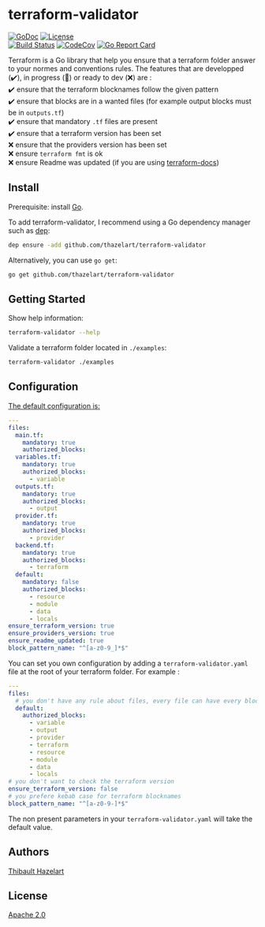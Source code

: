 # terraform-validator
[![GoDoc](https://godoc.org/github.com/thazelart/terraform-validator?status.svg)](https://godoc.org/github.com/thazelart/terraform-validator) [![License](https://img.shields.io/badge/License-Apache%202.0-blue.svg)](https://github.com/gojp/goreportcard/blob/master/LICENSE)          
[![Build Status](https://travis-ci.com/thazelart/terraform-validator.svg?branch=master)](https://travis-ci.com/thazelart/terraform-validator) [![CodeCov](https://codecov.io/gh/thazelart/terraform-validator/branch/master/graph/badge.svg)](https://codecov.io/gh/thazelart/terraform-validator) [![Go Report Card](https://goreportcard.com/badge/github.com/thazelart/terraform-validator)](https://goreportcard.com/report/github.com/thazelart/terraform-validator)

Terraform is a Go library that help you ensure that a terraform folder answer to your normes and conventions rules. The features that are developped (:heavy_check_mark:), in progress (:construction_worker:) or ready to dev (:x:) are :             
:heavy_check_mark: ensure that the terraform blocknames follow the given pattern             
:heavy_check_mark: ensure that blocks are in a wanted files (for example output blocks must be in `outputs.tf`)               
:heavy_check_mark: ensure that mandatory `.tf` files are present               
:heavy_check_mark: ensure that a terraform version has been set               
:x: ensure that the providers version has been set               
:x: ensure `terraform fmt` is ok               
:x: ensure Readme was updated (if you are using [terraform-docs](https://github.com/segmentio/terraform-docs))               

## Install

Prerequisite: install [Go](https://golang.org/).

To add terraform-validator, I recommend using a Go dependency manager such as
[dep](https://github.com/golang/dep):

```bash
dep ensure -add github.com/thazelart/terraform-validator
```

Alternatively, you can use `go get`:

```bash
go get github.com/thazelart/terraform-validator
```

## Getting Started

Show help information:

``` bash
terraform-validator --help
```

Validate a terraform folder located in `./examples`:

```bash
terraform-validator ./examples
```

## Configuration
[The default configuration is: ](/internal/config/default_config.yaml)
```yaml
---
files:
  main.tf:
    mandatory: true
    authorized_blocks:
  variables.tf:
    mandatory: true
    authorized_blocks:
      - variable
  outputs.tf:
    mandatory: true
    authorized_blocks:
      - output
  provider.tf:
    mandatory: true
    authorized_blocks:
      - provider
  backend.tf:
    mandatory: true
    authorized_blocks:
      - terraform
  default:
    mandatory: false
    authorized_blocks:
      - resource
      - module
      - data
      - locals
ensure_terraform_version: true
ensure_providers_version: true
ensure_readme_updated: true
block_pattern_name: "^[a-z0-9_]*$"
```

You can set you own configuration by adding a `terraform-validator.yaml` file at the root of your terraform folder.
For example :
```yaml
---
files:
  # you don't have any rule about files, every file can have every block type
  default:
    authorized_blocks:
      - variable
      - output
      - provider
      - terraform
      - resource
      - module
      - data
      - locals
# you don't want to check the terraform version
ensure_terraform_version: false
# you prefere kebab case for terraform blocknames
block_pattern_name: "^[a-z0-9-]*$"
```
The non present parameters in your `terraform-validator.yaml` will take the default value.

## Authors
[Thibault Hazelart](https://github.com/thazelart)

## License
[Apache 2.0](/LICENSE)
